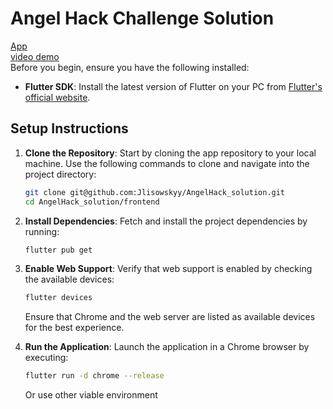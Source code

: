 
# Angel Hack Challenge Solution

[App](https://angel-hack-solution.vercel.app/) \
[video demo](https://drive.google.com/file/d/1tO0RYsNDb0_iGN-7dSCWLIcccgQcPMYJ/view?usp=drive_link) \
Before you begin, ensure you have the following installed:
- **Flutter SDK**: Install the latest version of Flutter on your PC from [Flutter's official website](https://flutter.dev).

## Setup Instructions

1. **Clone the Repository**: 
   Start by cloning the app repository to your local machine. Use the following commands to clone and navigate into the project directory:
   ```bash
   git clone git@github.com:Jlisowskyy/AngelHack_solution.git
   cd AngelHack_solution/frontend
   ```

2. **Install Dependencies**:
   Fetch and install the project dependencies by running:
   ```bash
   flutter pub get 
   ```

3. **Enable Web Support**:
   Verify that web support is enabled by checking the available devices:
   ```bash
   flutter devices
   ```
   Ensure that Chrome and the web server are listed as available devices for the best experience.

4. **Run the Application**:
   Launch the application in a Chrome browser by executing:
   ```bash
   flutter run -d chrome --release
   ```
   Or use other viable environment
